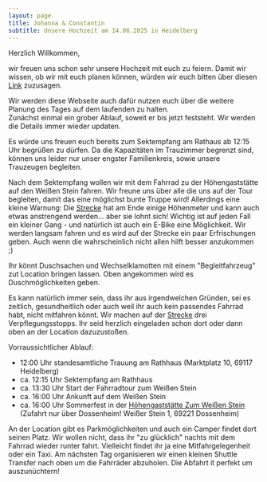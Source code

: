 ```yaml
---
layout: page
title: Johanna & Constantin
subtitle: Unsere Hochzeit am 14.06.2025 in Heidelberg
---
```


Herzlich Willkommen, 

wir freuen uns schon sehr unsere Hochzeit mit euch zu feiern. Damit wir wissen, ob wir mit euch planen können, würden wir euch bitten über diesen [Link](https://forms.gle/R2b32HmZwD2HLx5F7) zuzusagen.

Wir werden diese Webseite auch dafür nutzen euch über die weitere Planung des Tages auf dem laufenden zu halten.  
Zunächst einmal ein grober Ablauf, soweit er bis jetzt feststeht. Wir werden die Details immer wieder updaten. 

Es würde uns freuen euch bereits zum Sektempfang am Rathaus ab 12:15 Uhr begrüßen zu dürfen. Da die Kapazitäten im Trauzimmer begrenzt sind, können uns leider nur unser engster Familienkreis, sowie unsere Trauzeugen begleiten. 

Nach dem Sektempfang wollen wir mit dem Fahrrad zu der Höhengaststätte auf den Weißen Stein fahren. Wir freune uns über alle die uns auf der Tour begleiten, damit das eine möglichst bunte Truppe wird! 
Allerdings eine kleine Warnung: Die [Strecke](https://constantinulrich.github.io/Fahrradstrecke) hat am Ende einige Höhenmeter und kann auch etwas anstrengend werden... aber sie lohnt sich!
Wichtig ist auf jeden Fall ein kleiner Gang - und natürlich ist auch ein E-Bike eine Möglichkeit.
Wir werden langsam fahren und es wird auf der Strecke ein paar Erfrischungen geben. Auch wenn die wahrscheinlich nicht allen hilft besser anzukommen ;)

Ihr könnt Duschsachen und Wechselklamotten mit einem "Begleitfahrzeug" zut Location bringen lassen. Oben angekommen wird es Duschmöglichkeiten geben. 

Es kann natürlich immer sein, dass ihr aus irgendwelchen Gründen, sei es zeitlich, gesundheitlich oder auch weil ihr auch kein passendes Fahrrad habt, nicht mitfahren könnt. Wir machen auf der [Strecke](https://constantinulrich.github.io/Fahrradstrecke) drei Verpflegungsstopps. Ihr seid herzlich eingeladen schon dort oder dann oben an der Location dazuzustoßen.

Vorraussichtlicher Ablauf:
- 12:00 Uhr standesamtliche Trauung am Rathhaus (Marktplatz 10, 69117 Heidelberg)
- ca. 12:15 Uhr Sektempfang am Rathhaus
- ca. 13:30 Uhr Start der Fahrradtour zum Weißen Stein
- ca. 16:00 Uhr Ankunft auf dem Weißen Stein
- ca. 16:00 Uhr Sommerfest in der [Höhengaststätte Zum Weißen Stein](https://weisserstein-dossenheim.de/) (Zufahrt nur über Dossenheim! Weißer Stein 1, 69221 Dossenheim)

An der Location gibt es Parkmöglichkeiten und auch ein Camper findet dort seinen Platz. 
Wir wollen nicht, dass ihr "zu glücklich" nachts mit dem Fahrrad wieder runter fahrt. Vielleicht findet ihr ja eine Mitfahrgelegenheit oder ein Taxi.
Am nächsten Tag organisieren wir einen kleinen Shuttle Transfer nach oben um die Fahrräder abzuholen. Die Abfahrt it perfekt um auszunüchtern! 
